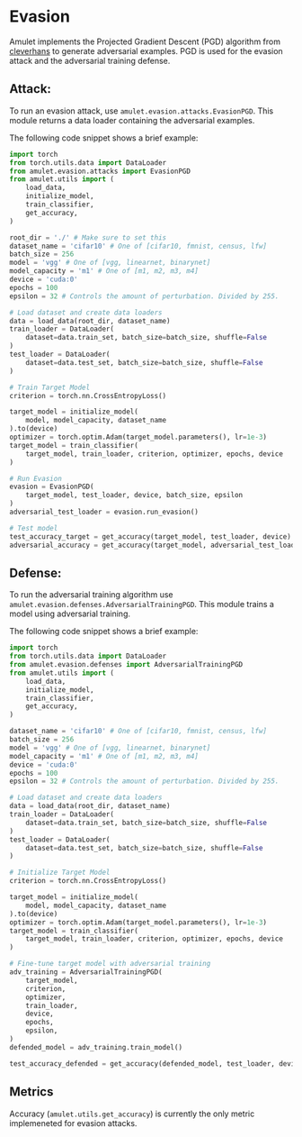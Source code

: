# Evasion
Amulet implements the Projected Gradient Descent (PGD) algorithm from [cleverhans](https://github.com/cleverhans-lab/cleverhans) to generate adversarial examples.
PGD is used for the evasion attack and the adversarial training defense.

## Attack:
To run an evasion attack, use `amulet.evasion.attacks.EvasionPGD`.
This module returns a data loader containing the adversarial examples.

The following code snippet shows a brief example:
```python
import torch
from torch.utils.data import DataLoader
from amulet.evasion.attacks import EvasionPGD
from amulet.utils import (
    load_data,
    initialize_model,
    train_classifier,
    get_accuracy,
)

root_dir = './' # Make sure to set this
dataset_name = 'cifar10' # One of [cifar10, fmnist, census, lfw]
batch_size = 256
model = 'vgg' # One of [vgg, linearnet, binarynet]
model_capacity = 'm1' # One of [m1, m2, m3, m4]
device = 'cuda:0'
epochs = 100
epsilon = 32 # Controls the amount of perturbation. Divided by 255.

# Load dataset and create data loaders
data = load_data(root_dir, dataset_name)
train_loader = DataLoader(
    dataset=data.train_set, batch_size=batch_size, shuffle=False
)
test_loader = DataLoader(
    dataset=data.test_set, batch_size=batch_size, shuffle=False
)

# Train Target Model
criterion = torch.nn.CrossEntropyLoss()

target_model = initialize_model(
    model, model_capacity, dataset_name
).to(device)
optimizer = torch.optim.Adam(target_model.parameters(), lr=1e-3)
target_model = train_classifier(
    target_model, train_loader, criterion, optimizer, epochs, device
)

# Run Evasion
evasion = EvasionPGD(
    target_model, test_loader, device, batch_size, epsilon
)
adversarial_test_loader = evasion.run_evasion()

# Test model
test_accuracy_target = get_accuracy(target_model, test_loader, device)
adversarial_accuracy = get_accuracy(target_model, adversarial_test_loader, device)
```

## Defense:
To run the adversarial training algorithm use `amulet.evasion.defenses.AdversarialTrainingPGD`.
This module trains a model using adversarial training.

The following code snippet shows a brief example:
```python
import torch
from torch.utils.data import DataLoader
from amulet.evasion.defenses import AdversarialTrainingPGD
from amulet.utils import (
    load_data,
    initialize_model,
    train_classifier,
    get_accuracy,
)

dataset_name = 'cifar10' # One of [cifar10, fmnist, census, lfw]
batch_size = 256
model = 'vgg' # One of [vgg, linearnet, binarynet]
model_capacity = 'm1' # One of [m1, m2, m3, m4]
device = 'cuda:0'
epochs = 100
epsilon = 32 # Controls the amount of perturbation. Divided by 255.

# Load dataset and create data loaders
data = load_data(root_dir, dataset_name)
train_loader = DataLoader(
    dataset=data.train_set, batch_size=batch_size, shuffle=False
)
test_loader = DataLoader(
    dataset=data.test_set, batch_size=batch_size, shuffle=False
)

# Initialize Target Model
criterion = torch.nn.CrossEntropyLoss()

target_model = initialize_model(
    model, model_capacity, dataset_name
).to(device)
optimizer = torch.optim.Adam(target_model.parameters(), lr=1e-3)
target_model = train_classifier(
    target_model, train_loader, criterion, optimizer, epochs, device
)

# Fine-tune target model with adversarial training
adv_training = AdversarialTrainingPGD(
    target_model,
    criterion,
    optimizer,
    train_loader,
    device,
    epochs,
    epsilon,
)
defended_model = adv_training.train_model()

test_accuracy_defended = get_accuracy(defended_model, test_loader, device)
```

## Metrics
Accuracy (`amulet.utils.get_accuracy`) is currently the only metric implemeneted for evasion attacks.
